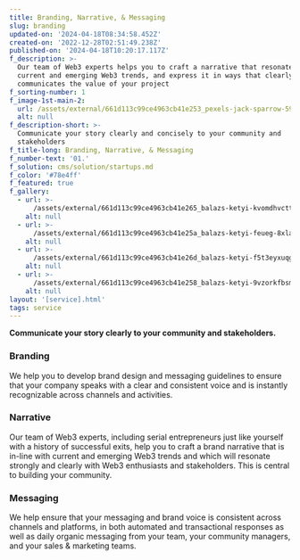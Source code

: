```yaml
---
title: Branding, Narrative, & Messaging
slug: branding
updated-on: '2024-04-18T08:34:58.452Z'
created-on: '2022-12-28T02:51:49.238Z'
published-on: '2024-04-18T10:20:17.117Z'
f_description: >-
  Our team of Web3 experts helps you to craft a narrative that resonates with
  current and emerging Web3 trends, and express it in ways that clearly
  communicates the value of your project
f_sorting-number: 1
f_image-1st-main-2:
  url: /assets/external/661d113c99ce4963cb41e253_pexels-jack-sparrow-5918389.jpg
  alt: null
f_description-short: >-
  Communicate your story clearly and concisely to your community and
  stakeholders
f_title-long: Branding, Narrative, & Messaging
f_number-text: '01.'
f_solution: cms/solution/startups.md
f_color: '#78e4ff'
f_featured: true
f_gallery:
  - url: >-
      /assets/external/661d113c99ce4963cb41e265_balazs-ketyi-kvomdhvcttg-unsplash.jpg
    alt: null
  - url: >-
      /assets/external/661d113c99ce4963cb41e25a_balazs-ketyi-feueg-8xla8-unsplash.jpg
    alt: null
  - url: >-
      /assets/external/661d113c99ce4963cb41e26d_balazs-ketyi-f5t3eyxuqg8-unsplash.jpg
    alt: null
  - url: >-
      /assets/external/661d113c99ce4963cb41e258_balazs-ketyi-9vzorkfbsmm-unsplash.jpg
    alt: null
layout: '[service].html'
tags: service
---
```


**Communicate your story clearly to your community and stakeholders.**

### Branding

We help you to develop brand design and messaging guidelines to ensure that your company speaks with a clear and consistent voice and is instantly recognizable across channels and activities.

### Narrative

Our team of Web3 experts, including serial entrepreneurs just like yourself with a history of successful exits, help you to craft a brand narrative that is in-line with current and emerging Web3 trends and which will resonate strongly and clearly with Web3 enthusiasts and stakeholders. This is central to building your community.

### Messaging

We help ensure that your messaging and brand voice is consistent across channels and platforms, in both automated and transactional responses as well as daily organic messaging from your team, your community managers, and your sales & marketing teams.

